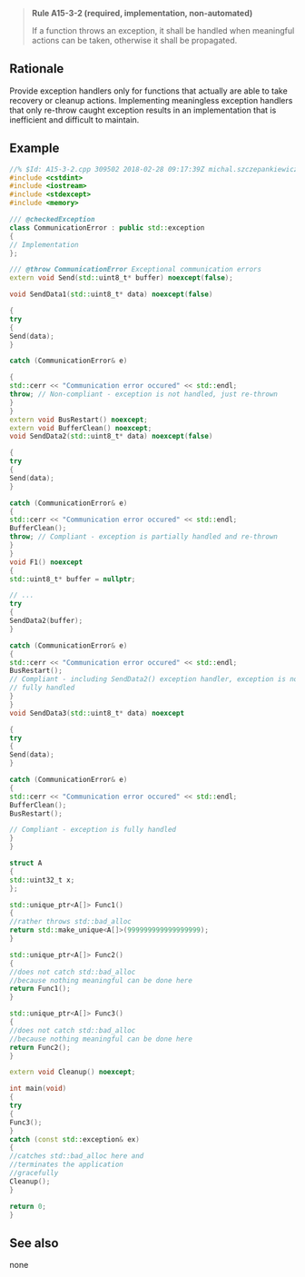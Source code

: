> **Rule A15-3-2 (required, implementation, non-automated)**
>
> If a function throws an exception, it shall be handled when
> meaningful actions can be taken, otherwise it shall be propagated.

## Rationale

Provide exception handlers only for functions that actually are able to take recovery or
cleanup actions. Implementing meaningless exception handlers that only re-throw caught
exception results in an implementation that is inefficient and difficult to maintain.

## Example

```cpp
//% $Id: A15-3-2.cpp 309502 2018-02-28 09:17:39Z michal.szczepankiewicz $
#include <cstdint>
#include <iostream>
#include <stdexcept>
#include <memory>

/// @checkedException
class CommunicationError : public std::exception
{
// Implementation
};

/// @throw CommunicationError Exceptional communication errors
extern void Send(std::uint8_t* buffer) noexcept(false);

void SendData1(std::uint8_t* data) noexcept(false)

{
try
{
Send(data);
}

catch (CommunicationError& e)

{
std::cerr << "Communication error occured" << std::endl;
throw; // Non-compliant - exception is not handled, just re-thrown
}
}
extern void BusRestart() noexcept;
extern void BufferClean() noexcept;
void SendData2(std::uint8_t* data) noexcept(false)

{
try
{
Send(data);
}

catch (CommunicationError& e)
{
std::cerr << "Communication error occured" << std::endl;
BufferClean();
throw; // Compliant - exception is partially handled and re-thrown
}
}
void F1() noexcept
{
std::uint8_t* buffer = nullptr;

// ...
try
{
SendData2(buffer);
}

catch (CommunicationError& e)
{
std::cerr << "Communication error occured" << std::endl;
BusRestart();
// Compliant - including SendData2() exception handler, exception is now
// fully handled
}
}
void SendData3(std::uint8_t* data) noexcept

{
try
{
Send(data);
}

catch (CommunicationError& e)
{
std::cerr << "Communication error occured" << std::endl;
BufferClean();
BusRestart();

// Compliant - exception is fully handled
}
}

struct A
{
std::uint32_t x;
};

std::unique_ptr<A[]> Func1()
{
//rather throws std::bad_alloc
return std::make_unique<A[]>(999999999999999999);
}

std::unique_ptr<A[]> Func2()
{
//does not catch std::bad_alloc
//because nothing meaningful can be done here
return Func1();
}

std::unique_ptr<A[]> Func3()
{
//does not catch std::bad_alloc
//because nothing meaningful can be done here
return Func2();
}

extern void Cleanup() noexcept;

int main(void)
{
try
{
Func3();
}
catch (const std::exception& ex)
{
//catches std::bad_alloc here and
//terminates the application
//gracefully
Cleanup();
}

return 0;
}

```

## See also

none
